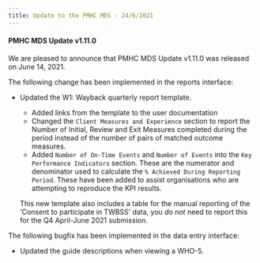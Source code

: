 ```yaml
---
title: Update to the PMHC MDS - 24/6/2021
---
```


#### PMHC MDS Update v1.11.0 ####

We are pleased to announce that PMHC MDS Update v1.11.0 was released on June 14, 2021.

The following change has been implemented in the reports interface:
* Updated the W1: Wayback quarterly report template.
  * Added links from the template to the user documentation
  * Changed the `Client Measures and Experience` section to report the Number
    of Initial, Review and Exit Measures completed during the period instead
    of the number of pairs of matched outcome measures.
  * Added `Number of On-Time Events` and `Number of Events` into the
    `Key Performance Indicators` section. These are the numerator and
    denominator used to calculate the `% Achieved During Reporting Period`.
    These have been added to assist organisations who are attempting to
    reproduce the KPI results.

  This new template also includes a table for the manual reporting of the
  ‘Consent to participate in TWBSS’ data, you *do not* need to report this
  for the Q4 April-June 2021 submission.

The following bugfix has been implemented in the data entry interface:
* Updated the guide descriptions when viewing a WHO-5.
